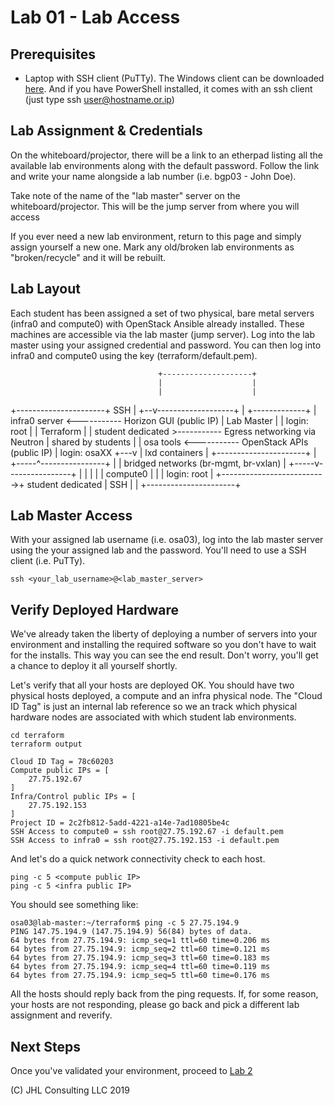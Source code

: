 # Lab 01 - Lab Access

## Prerequisites

* Laptop with SSH client (PuTTy). The Windows client can be downloaded [here](https://www.chiark.greenend.org.uk/~sgtatham/putty/latest.html). And if you have PowerShell installed, it comes with an ssh client (just type ssh user@hostname.or.ip)

## Lab Assignment & Credentials

On the whiteboard/projector, there will be a link to an etherpad listing all the available lab environments along with the default password. Follow the link and write your name alongside a lab number (i.e. bgp03 - John Doe).

Take note of the name of the "lab master" server on the whiteboard/projector. This will be the jump server from where you will access 

If you ever need a new lab environment, return to this page and simply assign yourself a new one. Mark any old/broken lab environments as "broken/recycle" and it will be rebuilt.

## Lab Layout

Each student has been assigned a set of two physical, bare metal servers (infra0 and compute0) with OpenStack Ansible already installed. These machines are accessible via the lab master (jump server). Log into the lab master using your assigned credential and password. You can then log into infra0 and compute0 using the key (terraform/default.pem).

                                     +--------------------+
                                     |                    |
                                     |                    |
+----------------------+   SSH       |                 +--v-------------------+
|                      +-------------+                 | infra0 server        <----------- Horizon GUI (public IP)
| Lab Master           |                               | login: root          |
| Terraform            |                               | student dedicated    >----------- Egress networking via Neutron
| shared by students   |                               | osa tools            <----------- OpenStack APIs (public IP)
| login: osaXX         +---v                           | lxd containers       |
+----------------------+   |                           +-----^----------------+
                           |                                 | bridged networks (br-mgmt, br-vxlan)
                           |                           +-----v----------------+
                           |                           |                      |
                           |                           | compute0             |
                           |                           | login: root          |
                           +-------------------------->+ student dedicated    |
                                    SSH                |                      |
                                                       +----------------------+
                                                       
                                                       
## Lab Master Access

With your assigned lab username (i.e. osa03), log into the lab master server using the your assigned lab and the password. You'll need to use a SSH client (i.e. PuTTy). 

```
ssh <your_lab_username>@<lab_master_server>
```

## Verify Deployed Hardware

We've already taken the liberty of deploying a number of servers into your environment and installing the required software so you don't have to wait for the installs.
This way you can see the end result. Don't worry, you'll get a chance to deploy it all yourself shortly.

Let's verify that all your hosts are deployed OK. You should have two physical hosts deployed, a compute and an infra physical node. The "Cloud ID Tag" is just an internal lab reference so we an track which physical hardware nodes are associated with which student lab environments.

```
cd terraform
terraform output
```

```
Cloud ID Tag = 78c60203
Compute public IPs = [
    27.75.192.67
]
Infra/Control public IPs = [
    27.75.192.153
]
Project ID = 2c2fb812-5add-4221-a14e-7ad10805be4c
SSH Access to compute0 = ssh root@27.75.192.67 -i default.pem
SSH Access to infra0 = ssh root@27.75.192.153 -i default.pem

```

And let's do a quick network connectivity check to each host.

```
ping -c 5 <compute public IP>
ping -c 5 <infra public IP>
```

You should see something like:
```
osa03@lab-master:~/terraform$ ping -c 5 27.75.194.9
PING 147.75.194.9 (147.75.194.9) 56(84) bytes of data.
64 bytes from 27.75.194.9: icmp_seq=1 ttl=60 time=0.206 ms
64 bytes from 27.75.194.9: icmp_seq=2 ttl=60 time=0.121 ms
64 bytes from 27.75.194.9: icmp_seq=3 ttl=60 time=0.183 ms
64 bytes from 27.75.194.9: icmp_seq=4 ttl=60 time=0.119 ms
64 bytes from 27.75.194.9: icmp_seq=5 ttl=60 time=0.176 ms
```

All the hosts should reply back from the ping requests. If, for some reason, your hosts are not responding, please go back and pick a different lab assignment and reverify.

## Next Steps

Once you've validated your environment, proceed to [Lab 2](Lab02.md)

(C) JHL Consulting LLC 2019
